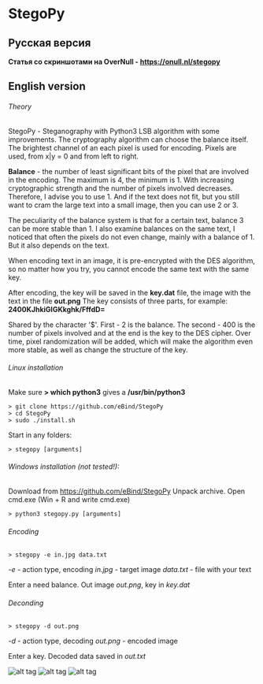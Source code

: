 # StegoPy
## Русская версия
**Статья со скриншотами на OverNull - https://onull.nl/stegopy**

## English version

###### Theory
StegoPy - Steganography with Python3 LSB algorithm with some improvements.
The cryptography algorithm can choose the balance itself.
The brightest channel of an each pixel is used for encoding. Pixels are used, from x|y = 0 and from left to right.

**Balance** - the number of least significant bits of the pixel that are involved in the encoding. The maximum is 4, the minimum is 1. With increasing cryptographic strength and the number of pixels involved decreases. Therefore, I advise you to use 1. And if the text does not fit, but you still want to cram the large text into a small image, then you can use 2 or 3.

The peculiarity of the balance system is that for a certain text, balance 3 can be more stable than 1. I also examine balances on the same text, I noticed that often the pixels do not even change, mainly with a balance of 1. But it also depends on the text.

When encoding text in an image, it is pre-encrypted with the DES algorithm, so no matter how you try, you cannot encode the same text with the same key.

After encoding, the key will be saved in the **key.dat** file, the image with the text in the file **out.png**
The key consists of three parts, for example:
**2$400$KJhkiGlGKkghk/FffdD=**

Shared by the character '$'. First - 2 is the balance. The second - 400 is the number of pixels involved and at the end is the key to the DES cipher. Over time, pixel randomization will be added, which will make the algorithm even more stable, as well as change the structure of the key.

###### Linux installation
Make sure **> which python3** gives a **/usr/bin/python3**
```
> git clone https://github.com/eBind/StegoPy
> cd StegoPy
> sudo ./install.sh
```

Start in any folders:
```
> stegopy [arguments]
```

###### Windows installation (not tested!):
Download from https://github.com/eBind/StegoPy
Unpack archive.
Open cmd.exe (Win + R and write cmd.exe)

```
> python3 stegopy.py [arguments]
```

###### Encoding
```
> stegopy -e in.jpg data.txt
```

_-e_ - action type, encoding
_in.jpg_ - target image
_data.txt_ - file with your text

Enter a need balance.
Out image _out.png_, key in _key.dat_

###### Deconding
```
> stegopy -d out.png
```

_-d_ - action type, decoding
_out.png_ - encoded image

Enter a key.
Decoded data saved in _out.txt_

![alt tag](https://overnull.ru/attachments/1591100758229-png.104/ "first start")
![alt tag](https://overnull.ru/attachments/1591100798717-png.105/ "encoding")
![alt tag](https://overnull.ru/attachments/1591100859017-png.106/ "decoding")
